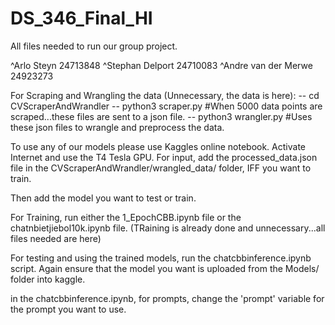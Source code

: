 # DS_346_Final_HI
All files needed to run our group project. 

^Arlo  Steyn 24713848
^Stephan Delport 24710083
^Andre van der Merwe 24923273

For Scraping and Wrangling the data (Unnecessary, the data is here):
-- cd CVScraperAndWrandler
-- python3 scraper.py           #When 5000 data points are scraped...these files are sent to a json file.
-- python3 wrangler.py          #Uses these json files to wrangle and preprocess the data.

To use any of our models please use Kaggles online notebook. Activate Internet and use the T4 Tesla GPU.
For input, add the processed_data.json file in the CVScraperAndWrandler/wrangled_data/ folder, IFF you want to train.

Then add the model you want to test or train.

For Training, run either the 1_EpochCBB.ipynb file or the chatnbietjiebol10k.ipynb file. (TRaining is already done and unnecessary...all files needed are here)

For testing and using the trained models, run the chatcbbinference.ipynb script. 
Again ensure that the model you want is uploaded from the Models/ folder into kaggle.

in the chatcbbinference.ipynb, for prompts, change the 'prompt' variable for the prompt you want to use.